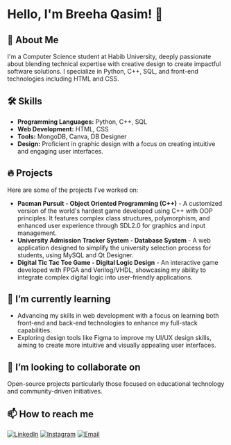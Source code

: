 # Hello, I'm Breeha Qasim! 👋

## 🚀 About Me
I'm a Computer Science student at Habib University, deeply passionate about blending technical expertise with creative design to create impactful software solutions. I specialize in Python, C++, SQL, and front-end technologies including HTML and CSS.

## 🛠 Skills
- **Programming Languages:** Python, C++, SQL
- **Web Development:** HTML, CSS
- **Tools:** MongoDB, Canva, DB Designer
- **Design:** Proficient in graphic design with a focus on creating intuitive and engaging user interfaces.

## 🔥 Projects
Here are some of the projects I've worked on:
- **Pacman Pursuit - Object Oriented Programming (C++)** - A customized version of the world's hardest game developed using C++ with OOP principles. It features complex class structures, polymorphism, and enhanced user experience through SDL2.0 for graphics and input management.
- **University Admission Tracker System - Database System** - A web application designed to simplify the university selection process for students, using MySQL and Qt Designer.
- **Digital Tic Tac Toe Game - Digital Logic Design** - An interactive game developed with FPGA and Verilog/VHDL, showcasing my ability to integrate complex digital logic into user-friendly applications.

## 🌱 I’m currently learning
- Advancing my skills in web development with a focus on learning both front-end and back-end technologies to enhance my full-stack capabilities.
- Exploring design tools like Figma to improve my UI/UX design skills, aiming to create more intuitive and visually appealing user interfaces.

## 👯 I’m looking to collaborate on
Open-source projects particularly those focused on educational technology and community-driven initiatives.

## 📫 How to reach me
[![LinkedIn](https://img.shields.io/badge/LinkedIn-blue?style=flat-square&logo=linkedin&logoColor=white&link=https://www.linkedin.com/in/your_linkedin_username)](https://www.linkedin.com/in/breehaqasim/)
[![Instagram](https://img.shields.io/badge/Instagram-E4405F?style=flat-square&logo=instagram&logoColor=white&link=https://www.instagram.com/your_instagram_username)](https://www.instagram.com/graphicsbybreeha?igsh=MXRocm4zcjM4czQ1Mw==)
[![Email](https://img.shields.io/badge/Email-D14836?style=flat-square&logo=gmail&logoColor=white&link=mailto:your_email_address)](mailto:breehaaqasim@gmail.com)


